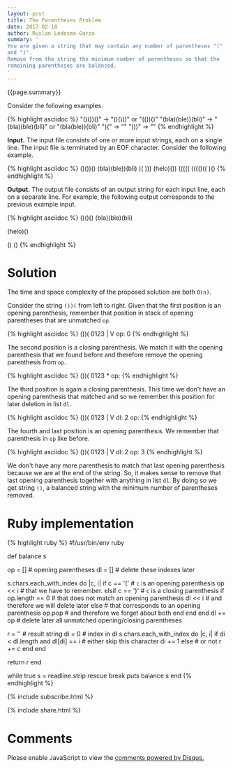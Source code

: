 ```yaml
---
layout: post
title: The Parentheses Problem
date: 2017-02-18
author: Ruslan Ledesma-Garza
summary: '
You are given a string that may contain any number of parentheses "("
and ")".
Remove from the string the minimum number of parentheses so that the
remaining parentheses are balanced.
'
---
```


{{page.summary}}

Consider the following examples.

{% highlight asciidoc %}
"()())()" -> "()()()" or "(())()"
"(bla)(ble))(bli)" -> "(bla)(ble)(bli)" or "(bla(ble))(bli)"
")(" -> ""
")))" -> ""
{% endhighlight %}

**Input.**
The input file consists of one or more input strings, each on a single line.
The input file is terminated by an EOF character.
Consider the following example.

{% highlight asciidoc %}
()())()
(bla)(ble))(bli)
)(
)))
(helo)())
(((((
(((()((
)()
{% endhighlight %}

**Output.**
The output file consists of an output string for each input line, each
on a separate line.
For example, the following output
corresponds to the previous example input.

{% highlight asciidoc %}
()()()
(bla)(ble)(bli)



(helo)()

()
()
{% endhighlight %}

# Solution

The time and space complexity of the proposed solution are both `O(n)`.

Consider the string `())(` from left to right. Given that the first
position is an opening parenthesis, remember that position in stack
of opening parentheses that are unmatched `op`.

{% highlight asciidoc %}
    ())(
    0123
    |
    V
op: 0
{% endhighlight %}

The second position is a closing parenthesis. We match it with the
opening parenthesis that we found before and therefore remove the
opening parenthesis from `op`.


{% highlight asciidoc %}
    ())(
    0123
     *
op:
{% endhighlight %}

The third position is again a closing parenthesis. This time we don't
have an opening parenthesis that matched and so we remember this
position for later deletion in list `dl`.

{% highlight asciidoc %}
    ())(
    0123
      |
      V
dl:   2
op:
{% endhighlight %}

The fourth and last position is an opening parenthesis. We remember
that parenthesis in `op` like before.

{% highlight asciidoc %}
    ())(
    0123
       |
       V
dl:   2
op:    3
{% endhighlight %}

We don't have any more parenthesis to match that last opening
parenthesis because we are at the end of the string. So, it makes
sense to remove that last opening parenthesis together with anything
in list `dl`. By doing so we get string `()`, a balanced string with
the minimum number of parentheses removed.

# Ruby implementation

{% highlight ruby %}
#!/usr/bin/env ruby

def balance s

  op = [] # opening parentheses
  dl = [] # delete these indexes later

  s.chars.each_with_index do |c, i|
    if c == '('         # `c` is an opening parenthesis
      op << i           #   that we have to remember.
    elsif c == ')'      # `c` is a closing parenthesis
      if op.length == 0 #   that does not match an opening parenthesis
        dl << i         #     and therefore we will delete later
      else              #   that corresponds to an opening parenthesis
        op.pop          #     and therefore we forget about both
      end
    end
  end
  dl += op # delete later all unmatched opening/closing parentheses

  r = ''   # result string
  di = 0   # index in dl
  s.chars.each_with_index do |c, i|
    if di < dl.length and dl[di] == i # either skip this character
      di += 1
    else                              # or not
      r += c
    end
  end

  return r
end

while true
  s = readline.strip rescue break
  puts balance s
end
{% endhighlight %}

{% include subscribe.html %}

{% include share.html %}

# Comments

<div id="disqus_thread"></div>
<script>
    /**
     *  RECOMMENDED CONFIGURATION VARIABLES: EDIT AND UNCOMMENT THE SECTION BELOW TO INSERT DYNAMIC VALUES FROM YOUR PLATFORM OR CMS.
     *  LEARN WHY DEFINING THESE VARIABLES IS IMPORTANT: https://disqus.com/admin/universalcode/#configuration-variables
     */
    var disqus_config = function () {
        this.page.url = 'http://ruslanledesma.com/2017/02/18/parentheses-problem.html';  // Replace PAGE_URL with your page's cbanonical URL variable
        this.page.identifier = '2017-02-18-parentheses-problem'; // Replace PAGE_IDENTIFIER with your page's unique identifier variable
    };
    (function() {  // DON'T EDIT BELOW THIS LINE
        var d = document, s = d.createElement('script');

        s.src = '//definecode.disqus.com/embed.js';

        s.setAttribute('data-timestamp', +new Date());
        (d.head || d.body).appendChild(s);
    })();
</script>
<noscript>Please enable JavaScript to view the <a
        href="https://disqus.com/?ref_noscript"
        rel="nofollow">comments powered by Disqus.</a></noscript>
